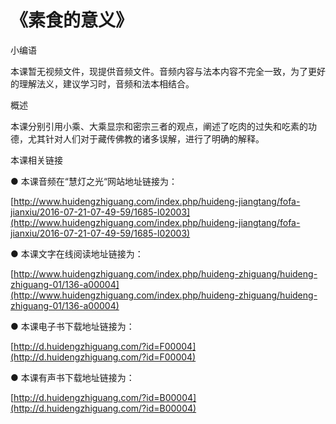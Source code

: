 # 《素食的意义》



小编语

本课暂无视频文件，现提供音频文件。音频内容与法本内容不完全一致，为了更好的理解法义，建议学习时，音频和法本相结合。

概述

本课分别引用小乘、大乘显宗和密宗三者的观点，阐述了吃肉的过失和吃素的功德，尤其针对人们对于藏传佛教的诸多误解，进行了明确的解释。

本课相关链接

● 本课音频在“慧灯之光“网站地址链接为：

[http://www.huidengzhiguang.com/index.php/huideng-jiangtang/fofa-jianxiu/2016-07-21-07-49-59/1685-l02003](http://www.huidengzhiguang.com/index.php/huideng-jiangtang/fofa-jianxiu/2016-07-21-07-49-59/1685-l02003)

● 本课文字在线阅读地址链接为：

[http://www.huidengzhiguang.com/index.php/huideng-zhiguang/huideng-zhiguang-01/136-a00004](http://www.huidengzhiguang.com/index.php/huideng-zhiguang/huideng-zhiguang-01/136-a00004)

● 本课电子书下载地址链接为：

[http://d.huidengzhiguang.com/?id=F00004](http://d.huidengzhiguang.com/?id=F00004)

● 本课有声书下载地址链接为：

[http://d.huidengzhiguang.com/?id=B00004](http://d.huidengzhiguang.com/?id=B00004)

